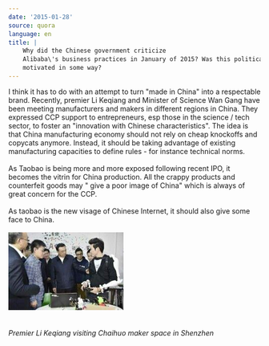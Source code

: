```yaml
---
date: '2015-01-28'
source: quora
language: en
title: |
    Why did the Chinese government criticize
    Alibaba\'s business practices in January of 2015? Was this politically
    motivated in some way?
---
```


I think it has to do with an attempt to turn \"made in China\" into a
respectable brand. Recently, premier Li Keqiang and Minister of Science
Wan Gang have been meeting manufacturers and makers in different regions
in China. They expressed CCP support to entrepreneurs, esp those in the
science / tech sector, to foster an \"innovation with Chinese
characteristics\". The idea is that China manufacturing economy should
not rely on cheap knockoffs and copycats anymore. Instead, it should be
taking advantage of existing manufacturing capacities to define rules -
for instance technical norms.\
​\
As Taobao is being more and more exposed following recent IPO, it
becomes the vitrin for China production. All the crappy products and
counterfeit goods may \" give a poor image of China\" which is always of
great concern for the CCP.\
\
As taobao is the new visage of Chinese Internet, it should also give
some face to China.\
​\
![](./img/main-qimg-060d00eeac43d9972f4da6401c894f59-c.png)​\
​\
\
*Premier Li Keqiang visiting Chaihuo maker space in Shenzhen*
